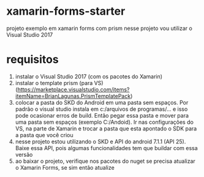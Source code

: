 # xamarin-forms-starter
projeto exemplo em xamarin forms com prism
nesse projeto vou utilizar o Visual Studio 2017

# requisitos
1. instalar o Visual Studio 2017 (com os pacotes do Xamarin)
2. instalar o template prism (para VS) (https://marketplace.visualstudio.com/items?itemName=BrianLagunas.PrismTemplatePack)
3. colocar a pasta do SKD do Android em uma pasta sem espaços. Por padrão o visual studio instala em c:/arquivos de programas/... e isso pode ocasionar erros de build. Então pegar essa pasta e mover para uma pasta sem espaços (exemplo C:/Andoid). Ir nas configurações do VS, na parte de Xamarin e trocar a pasta que esta apontado o SDK para a pasta que você criou
4. nesse projeto estou utilizando o SKD e API do android 7.1.1 (API 25). Baixe essa API, pois algumas funcionalidades tem que buildar com essa versão
5. ao baixar o projeto, verifique nos pacotes do nuget se precisa atualizar o Xamarin Forms, se sim então atualize
